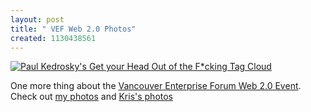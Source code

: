 ```yaml
---
layout: post
title: " VEF Web 2.0 Photos"
created: 1130438561
---
```

<p><a href="http://flickr.com/photos/35034347371@N01/56167767" title="Paul Kedrosky's Get your Head Out of the F*cking Tag Cloud"><img src="http://photos32.flickr.com/56167767_b01abb6497_m.jpg" alt="Paul Kedrosky's Get your Head Out of the F*cking Tag Cloud" /></a></p><p>One more thing about the <a href="http://www.rolandtanglao.com/archives/2005/10/26/my_vef_web_20_blogging_presentation">Vancouver Enterprise Forum Web 2.0 Event</a>. Check out <a href="http://flickr.com/photos/roland/tags/vef">my photos</a> and <a href="http://flickr.com/photos/kk/tags/vef">Kris's photos</a><br /></p>

